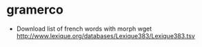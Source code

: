# gramerco

* Download list of french words with morph
wget http://www.lexique.org/databases/Lexique383/Lexique383.tsv